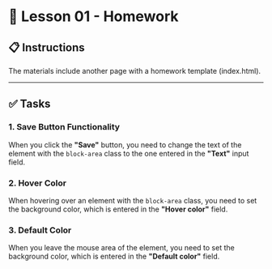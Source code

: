 # 📝 Lesson 01 - Homework

## 📋 Instructions

The materials include another page with a homework template (index.html).

---

## ✅ Tasks

### 1. Save Button Functionality
When you click the **"Save"** button, you need to change the text of the element with the `block-area` class to the one entered in the **"Text"** input field.

### 2. Hover Color
When hovering over an element with the `block-area` class, you need to set the background color, which is entered in the **"Hover color"** field.

### 3. Default Color
When you leave the mouse area of the element, you need to set the background color, which is entered in the **"Default color"** field.
